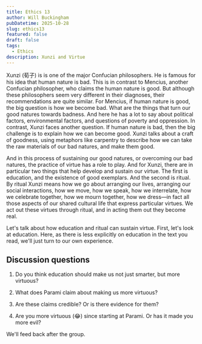 ```yaml
---
title: Ethics 13
author: Will Buckingham
pubDatetime: 2025-10-28
slug: ethics13
featured: false
draft: false
tags:
  - Ethics
description: Xunzi and Virtue
---
```

Xunzi (荀子) is is one of the major Confucian philosophers. He is famous for his idea that human nature is bad. This is in contrast to Mencius, another Confucian philosopher, who claims the human nature is good. But although these philosophers seem very different in their diagnoses, their recommendations are quite similar. For Mencius, if human nature is good, the big question is how we become bad. What are the things that turn our good natures towards badness. And here he has a lot to say about political factors, environmental factors, and questions of poverty and oppression. In contrast, Xunzi faces another question. If human nature is bad, then the big challenge is to explain how we can become good. Xunzi talks about a craft of goodness, using metaphors like carpentry to describe how we can take the raw materials of our bad natures, and make them good.

And in this process of sustaining our good natures, or overcoming our bad natures, the practice of virtue has a role to play. And for Xunzi, there are in particular two things that help develop and sustain our virtue. The first is education, and the existence of good exemplars. And the second is ritual. By ritual Xunzi means how we go about arranging our lives, arranging our social interactions, how we move, how we speak, how we interrelate, how we celebrate together, how we mourn together, how we dress—in fact all those aspects of our shared cultural life that express particular virtues. We act out these virtues through ritual, and in acting them out they become real.

Let's talk about how education and ritual can sustain virtue. First, let's look at education. Here, as there is less explicitly on education in the text you read, we'll just turn to our own experience.

## Discussion questions

1.  Do you think education should make us not just smarter, but more virtuous?
    
2.  What does Parami claim about making us more virtuous?
    
3.  Are these claims credible? Or is there evidence for them?
    
4.  Are you more virtuous (😂) since starting at Parami. Or has it made you more evil?
    

We'll feed back after the group.